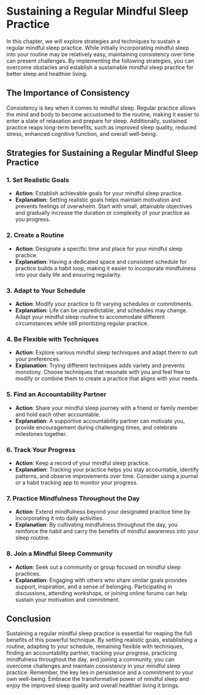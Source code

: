 Sustaining a Regular Mindful Sleep Practice
====================================================

In this chapter, we will explore strategies and techniques to sustain a regular mindful sleep practice. While initially incorporating mindful sleep into your routine may be relatively easy, maintaining consistency over time can present challenges. By implementing the following strategies, you can overcome obstacles and establish a sustainable mindful sleep practice for better sleep and healthier living.

The Importance of Consistency
-----------------------------

Consistency is key when it comes to mindful sleep. Regular practice allows the mind and body to become accustomed to the routine, making it easier to enter a state of relaxation and prepare for sleep. Additionally, sustained practice reaps long-term benefits, such as improved sleep quality, reduced stress, enhanced cognitive function, and overall well-being.

Strategies for Sustaining a Regular Mindful Sleep Practice
----------------------------------------------------------

### 1. Set Realistic Goals

* **Action**: Establish achievable goals for your mindful sleep practice.
* **Explanation**: Setting realistic goals helps maintain motivation and prevents feelings of overwhelm. Start with small, attainable objectives and gradually increase the duration or complexity of your practice as you progress.

### 2. Create a Routine

* **Action**: Designate a specific time and place for your mindful sleep practice.
* **Explanation**: Having a dedicated space and consistent schedule for practice builds a habit loop, making it easier to incorporate mindfulness into your daily life and ensuring regularity.

### 3. Adapt to Your Schedule

* **Action**: Modify your practice to fit varying schedules or commitments.
* **Explanation**: Life can be unpredictable, and schedules may change. Adapt your mindful sleep routine to accommodate different circumstances while still prioritizing regular practice.

### 4. Be Flexible with Techniques

* **Action**: Explore various mindful sleep techniques and adapt them to suit your preferences.
* **Explanation**: Trying different techniques adds variety and prevents monotony. Choose techniques that resonate with you and feel free to modify or combine them to create a practice that aligns with your needs.

### 5. Find an Accountability Partner

* **Action**: Share your mindful sleep journey with a friend or family member and hold each other accountable.
* **Explanation**: A supportive accountability partner can motivate you, provide encouragement during challenging times, and celebrate milestones together.

### 6. Track Your Progress

* **Action**: Keep a record of your mindful sleep practice.
* **Explanation**: Tracking your practice helps you stay accountable, identify patterns, and observe improvements over time. Consider using a journal or a habit tracking app to monitor your progress.

### 7. Practice Mindfulness Throughout the Day

* **Action**: Extend mindfulness beyond your designated practice time by incorporating it into daily activities.
* **Explanation**: By cultivating mindfulness throughout the day, you reinforce the habit and carry the benefits of mindful awareness into your sleep routine.

### 8. Join a Mindful Sleep Community

* **Action**: Seek out a community or group focused on mindful sleep practices.
* **Explanation**: Engaging with others who share similar goals provides support, inspiration, and a sense of belonging. Participating in discussions, attending workshops, or joining online forums can help sustain your motivation and commitment.

Conclusion
----------

Sustaining a regular mindful sleep practice is essential for reaping the full benefits of this powerful technique. By setting realistic goals, establishing a routine, adapting to your schedule, remaining flexible with techniques, finding an accountability partner, tracking your progress, practicing mindfulness throughout the day, and joining a community, you can overcome challenges and maintain consistency in your mindful sleep practice. Remember, the key lies in persistence and a commitment to your own well-being. Embrace the transformative power of mindful sleep and enjoy the improved sleep quality and overall healthier living it brings.
